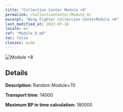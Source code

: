 ```yaml
---
title: "Collection Center Module +8"
permalink: /CollectionCenter/Module_8/
excerpt: "Wing Fighter Collection CenterModule +8"
last_modified_at: 2023-07-26
locale: en
ref: "Module_8.md"
toc: false
classes: wide
---
```



![Module +8](/images/cc/CC_Module_5.png)

## Details

  **Description:** Random Module×70

  **Transport time:** 14000

  **Maximum BP in time calculation:** 180000

